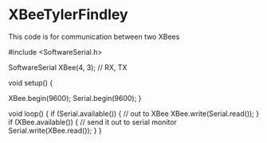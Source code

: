 # XBeeTylerFindley
This code is for communication between two XBees 

#include <SoftwareSerial.h>

SoftwareSerial XBee(4, 3); // RX, TX

void setup()
{
  
  XBee.begin(9600);
  Serial.begin(9600);
}

void loop()
{
  if (Serial.available())
  { //  out to XBee
    XBee.write(Serial.read());
  }
  if (XBee.available())
  { // send it out to serial monitor
    Serial.write(XBee.read());
  }
}

